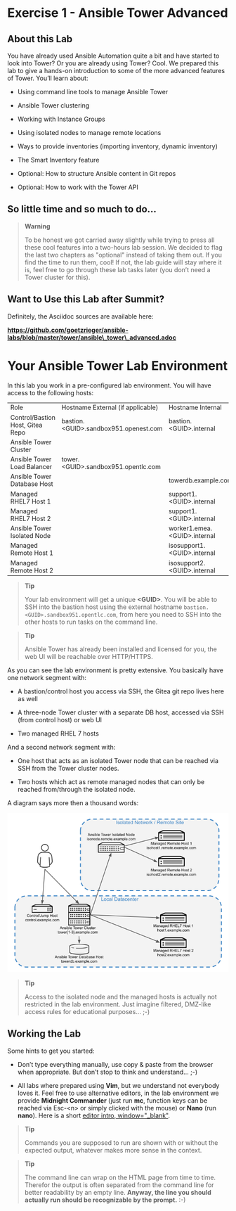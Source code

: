# Exercise 1 - Ansible Tower Advanced

## About this Lab

You have already used Ansible Automation quite a bit and have started to
look into Tower? Or you are already using Tower? Cool. We prepared this
lab to give a hands-on introduction to some of the more advanced
features of Tower. You’ll learn about:

  - Using command line tools to manage Ansible Tower

  - Ansible Tower clustering

  - Working with Instance Groups

  - Using isolated nodes to manage remote locations

  - Ways to provide inventories (importing inventory, dynamic inventory)

  - The Smart Inventory feature

  - Optional: How to structure Ansible content in Git repos

  - Optional: How to work with the Tower API

## So little time and so much to do…

> **Warning**
>
> To be honest we got carried away slightly while trying to press all
> these cool features into a two-hours lab session. We decided to flag
> the last two chapters as "optional" instead of taking them out. If you
> find the time to run them, cool\! If not, the lab guide will stay
> where it is, feel free to go through these lab tasks later (you don’t
> need a Tower cluster for this).

## Want to Use this Lab after Summit?

Definitely, the Asciidoc sources are available here:

**https://github.com/goetzrieger/ansible-labs/blob/master/tower/ansible\_tower\_advanced.adoc**

# Your Ansible Tower Lab Environment

In this lab you work in a pre-configured lab environment. You will have
access to the following hosts:

|                                  |                                         |                                |
| -------------------------------- | --------------------------------------- | ------------------------------ |
| Role                             | Hostname External (if applicable)       | Hostname Internal              |
| Control/Bastion Host, Gitea Repo | bastion.&lt;GUID&gt;.sandbox951.openest.com | bastion.&lt;GUID&gt;.internal      |
| Ansible Tower Cluster            |                                         |                                |
| Ansible Tower Load Balancer      | tower.&lt;GUID&gt;.sandbox951.opentlc.com   |                                |
| Ansible Tower Database Host      |                                         | towerdb.example.com            |
| Managed RHEL7 Host 1             |                                         | support1.&lt;GUID&gt;.internal     |
| Managed RHEL7 Host 2             |                                         | support1.&lt;GUID&gt;.internal     |
| Ansible Tower Isolated Node      |                                         | worker1.emea.&lt;GUID&gt;.internal |
| Managed Remote Host 1            |                                         | isosupport1.&lt;GUID&gt;.internal  |
| Managed Remote Host 2            |                                         | isosupport2.&lt;GUID&gt;.internal  |

> **Tip**
>
> Your lab environment will get a unique **&lt;GUID&gt;**. You will be able
> to SSH into the bastion host using the external hostname
> `bastion.<GUID>.sandbox951.opentlc.com`, from here you need to SSH
> into the other hosts to run tasks on the command line.

> **Tip**
>
> Ansible Tower has already been installed and licensed for you, the web
> UI will be reachable over HTTP/HTTPS.

As you can see the lab environment is pretty extensive. You basically
have one network segment with:

  - A bastion/control host you access via SSH, the Gitea git repo lives
    here as well

  - A three-node Tower cluster with a separate DB host, accessed via SSH
    (from control host) or web UI

  - Two managed RHEL 7 hosts

And a second network segment with:

  - One host that acts as an isolated Tower node that can be reached via
    SSH from the Tower cluster nodes.

  - Two hosts which act as remote managed nodes that can only be reached
    from/through the isolated node.

A diagram says more then a thousand words:

![adv\_tower\_diagram.png](../../images/adv_tower_diagram.png)

> **Tip**
>
> Access to the isolated node and the managed hosts is actually not
> restricted in the lab environment. Just imagine filtered, DMZ-like
> access rules for educational purposes… ;-)

## Working the Lab

Some hints to get you started:

  - Don’t type everything manually, use copy & paste from the browser
    when appropriate. But don’t stop to think and understand… ;-)

  - All labs where prepared using **Vim**, but we understand not
    everybody loves it. Feel free to use alternative editors, in the lab
    environment we provide **Midnight Commander** (just run **mc**,
    function keys can be reached via Esc-&lt;n&gt; or simply clicked with
    the mouse) or **Nano** (run **nano**). Here is a short [editor
    intro,
    window="\_blank"](http://people.redhat.com/grieger/editor_intro_rhel7.html).

> **Tip**
>
> Commands you are supposed to run are shown with or without the
> expected output, whatever makes more sense in the context.

> **Tip**
>
> The command line can wrap on the HTML page from time to time. Therefor
> the output is often separated from the command line for better
> readability by an empty line. **Anyway, the line you should actually
> run should be recognizable by the prompt.** :-)
